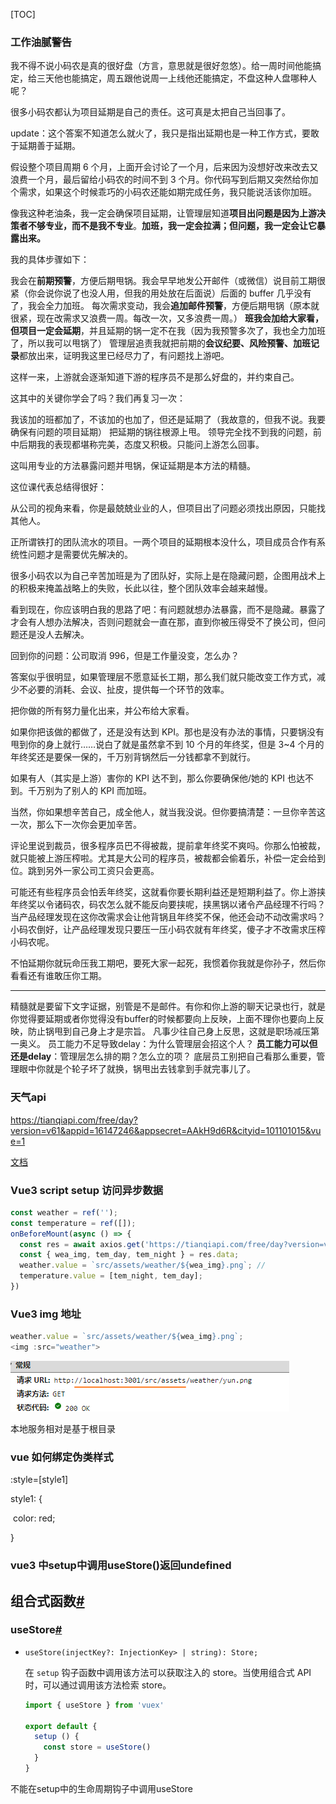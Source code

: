 [TOC]

### 工作油腻警告

我不得不说小码农是真的很好盘（方言，意思就是很好忽悠）。给一周时间他能搞定，给三天他也能搞定，周五跟他说周一上线他还能搞定，不盘这种人盘哪种人呢？

很多小码农都认为项目延期是自己的责任。这可真是太把自己当回事了。

update：这个答案不知道怎么就火了，我只是指出延期也是一种工作方式，要敢于延期善于延期。

假设整个项目周期 6 个月，上面开会讨论了一个月，后来因为没想好改来改去又浪费一个月，最后留给小码农的时间不到 3 个月。你代码写到后期又突然给你加个需求，如果这个时候乖巧的小码农还能如期完成任务，我只能说活该你加班。

像我这种老油条，我一定会确保项目延期，让管理层知道**项目出问题是因为上游决策者不够专业，而不是我不专业**。**加班，我一定会拉满；但问题，我一定会让它暴露出来。**

我的具体步骤如下：

我会在**前期预警**，方便后期甩锅。我会早早地发公开邮件（或微信）说目前工期很紧（你会说你说了也没人用，但我的用处放在后面说）后面的 buffer 几乎没有了，我会全力加班。
每次需求变动，我会**追加邮件预警**，方便后期甩锅（原本就很紧，现在改需求又浪费一周。每改一次，又多浪费一周。）
**班我会加给大家看，但项目一定会延期**，并且延期的锅一定不在我（因为我预警多次了，我也全力加班了，所以我可以甩锅了）
管理层追责我就把前期的**会议纪要、风险预警、加班记录**都放出来，证明我这里已经尽力了，有问题找上游吧。

这样一来，上游就会逐渐知道下游的程序员不是那么好盘的，并约束自己。




这其中的关键你学会了吗？我们再复习一次：

我该加的班都加了，不该加的也加了，但还是延期了（我故意的，但我不说。我要确保有问题的项目延期）
把延期的锅往根源上甩。
领导完全找不到我的问题，前中后期我的表现都堪称完美，态度又积极。只能问上游怎么回事。

这叫用专业的方法暴露问题并甩锅，保证延期是本方法的精髓。

这位课代表总结得很好：

从公司的视角来看，你是最兢兢业业的人，但项目出了问题必须找出原因，只能找其他人。



正所谓铁打的团队流水的项目。一两个项目的延期根本没什么，项目成员合作有系统性问题才是需要优先解决的。

很多小码农以为自己辛苦加班是为了团队好，实际上是在隐藏问题，企图用战术上的积极来掩盖战略上的失败，长此以往，整个团队效率会越来越慢。

看到现在，你应该明白我的思路了吧：有问题就想办法暴露，而不是隐藏。暴露了才会有人想办法解决，否则问题就会一直在那，直到你被压得受不了换公司，但问题还是没人去解决。

回到你的问题：公司取消 996，但是工作量没变，怎么办？

答案似乎很明显，如果管理层不愿意延长工期，那么我们就只能改变工作方式，减少不必要的消耗、会议、扯皮，提供每一个环节的效率。

把你做的所有努力量化出来，并公布给大家看。

如果你把该做的都做了，还是没有达到 KPI。那也是没有办法的事情，只要锅没有甩到你的身上就行……说白了就是虽然拿不到 10 个月的年终奖，但是 3~4 个月的年终奖还是要保一保的，千万别背锅然后一分钱都拿不到就行。

如果有人（其实是上游）害你的 KPI 达不到，那么你要确保他/她的 KPI 也达不到。千万别为了别人的 KPI 而加班。

当然，你如果想辛苦自己，成全他人，就当我没说。但你要搞清楚：一旦你辛苦这一次，那么下一次你会更加辛苦。


评论里说到裁员，很多程序员巴不得被裁，提前拿年终奖不爽吗。你那么怕被裁，就只能被上游压榨啦。尤其是大公司的程序员，被裁都会偷着乐，补偿一定会给到位。跳到另外一家公司工资只会更高。

可能还有些程序员会怕丢年终奖，这就看你要长期利益还是短期利益了。你上游挟年终奖以令诸码农，码农怎么就不能反向要挟呢，挟黑锅以诸令产品经理不行吗？当产品经理发现在这你改需求会让他背锅且年终奖不保，他还会动不动改需求吗？小码农倒好，让产品经理发现只要压一压小码农就有年终奖，傻子才不改需求压榨小码农呢。

不怕延期你就玩命压我工期吧，要死大家一起死，我惯着你我就是你孙子，然后你看看还有谁敢压你工期。

------

精髓就是要留下文字证据，别管是不是邮件。有你和你上游的聊天记录也行，就是你觉得要延期或者你觉得没有buffer的时候都要向上反映，上面不理你也要向上反映，防止锅甩到自己身上才是宗旨。
凡事少往自己身上反思，这就是职场减压第一奥义。
员工能力不足导致delay：为什么管理层会招这个人？
**员工能力可以但还是delay**：管理层怎么排的期？怎么立的项？
底层员工别把自己看那么重要，管理眼中你就是个轮子坏了就换，锅甩出去钱拿到手就完事儿了。





### 天气api

https://tianqiapi.com/free/day?version=v61&appid=16147246&appsecret=AAkH9d6R&cityid=101101015&vue=1

[文档](http://www.tianqiapi.com/index/doc)





### Vue3 script setup 访问异步数据

```js
const weather = ref('');
const temperature = ref([]);
onBeforeMount(async () => {
  const res = await axios.get('https://tianqiapi.com/free/day?version=v61&appid=16147246&appsecret=AAkH9d6R&cityid=101280101&vue=1')
  const { wea_img, tem_day, tem_night } = res.data;
  weather.value = `src/assets/weather/${wea_img}.png`; //
  temperature.value = [tem_night, tem_day];
})
```





### Vue3 img 地址

```js
weather.value = `src/assets/weather/${wea_img}.png`; 
<img :src="weather">
```

![image-20211103141822820](./imgs/image-20211103141822820.png)

本地服务相对是基于根目录





### vue 如何绑定伪类样式

:style=[style1]

style1: {

​	color: red;

}





### vue3 中setup中调用useStore()返回undefined

## 组合式函数[#](https://next.vuex.vuejs.org/zh/api/#组合式函数)

### useStore[#](https://next.vuex.vuejs.org/zh/api/#usestore)

- `useStore(injectKey?: InjectionKey> | string): Store;`

  在 `setup` 钩子函数中调用该方法可以获取注入的 store。当使用组合式 API 时，可以通过调用该方法检索 store。

  ```js
  import { useStore } from 'vuex'
  
  export default {
    setup () {
      const store = useStore()
    }
  }
  ```

不能在setup中的生命周期钩子中调用useStore
